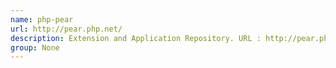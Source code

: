 ```yaml
---
name: php-pear
url: http://pear.php.net/
description: Extension and Application Repository. URL : http://pear.php.net/ Groups : None
group: None
---
```

